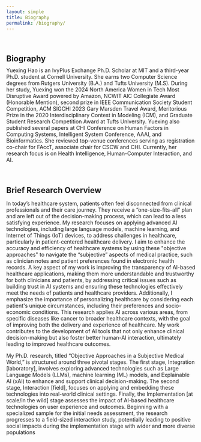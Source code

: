 ```yaml
---
layout: simple
title: Biography
permalink: /biography/
---
```


<h1 id="biography"></h1>

<h2 style="margin: 60px 0px 10px;">Biography</h2>
Yuexing Hao is an IvyPlus Exchange Ph.D. Scholar at MIT and a third-year Ph.D. student at Cornell University. She earns two Computer Science degrees from Rutgers University (B.A.) and Tufts University (M.S). During her study, Yuexing won the 2024 North America Women in Tech Most Disruptive Award powered by Amazon, NCWIT AIC Collegiate Award (Honorable Mention), second prize in IEEE Communication Society Student Competition, ACM SIGCHI 2023 Gary Marsden Travel Award, Meritorious Prize in the 2020 Interdisciplinary Contest in Modeling (ICM), and Graduate Student Research Competition Award at Tufts University. Yuexing also published several papers at CHI Conference on Human Factors in Computing Systems, Intelligent System Conference, AAAI, and Bioinformatics. She reviewed top-venue conferences serving as registration co-chair for FAccT, associate chair for CSCW and CHI. Currently, her research focus is on Health Intelligence, Human-Computer Interaction, and AI.

<h2 style="margin: 60px 0px 10px;">Brief Research Overview</h2>

In today’s healthcare system, patients often feel disconnected from clinical professionals and their care journey. They receive a “one-size-fits-all” plan and are left out of the decision-making process, which can lead to a less satisfying experience. My research focuses on applying advanced AI technologies, including large language models, machine learning, and Internet of Things (IoT) devices, to address challenges in healthcare, particularly in patient-centered healthcare delivery. I aim to enhance the accuracy and efficiency of healthcare systems by using these "objective approaches" to navigate the “subjective” aspects of medical practice, such as clinician notes and patient preferences found in electronic health records. A key aspect of my work is improving the transparency of AI-based healthcare applications, making them more understandable and trustworthy for both clinicians and patients, by addressing critical issues such as building trust in AI systems and ensuring these technologies effectively meet the needs of patients and healthcare providers. Additionally, I emphasize the importance of personalizing healthcare by considering each patient's unique circumstances, including their preferences and socio-economic conditions. This research applies AI across various areas, from specific diseases like cancer to broader healthcare contexts, with the goal of improving both the delivery and experience of healthcare. My work contributes to the development of AI tools that not only enhance clinical decision-making but also foster better human-AI interaction, ultimately leading to improved healthcare outcomes. 

My Ph.D. research, titled “Objective Approaches in a Subjective Medical World,” is structured around three pivotal stages. The first stage, Integration [laboratory], involves exploring advanced technologies such as Large Language Models (LLMs), machine learning (ML) models, and Explainable AI (xAI) to enhance and support clinical decision-making. The second stage, Interaction [field], focuses on applying and embedding these technologies into real-world clinical settings. Finally, the Implementation [at scale/in the wild] stage assesses the impact of AI-based healthcare technologies on user experience and outcomes. Beginning with a specialized sample for the initial needs assessment, the research progresses to a field-sized interaction study, potentially leading to positive social impacts during the implementation stage with wider and more diverse populations

